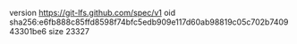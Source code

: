 version https://git-lfs.github.com/spec/v1
oid sha256:e6fb888c85ffd8598f74bfc5edb909e117d60ab98819c05c702b740943301be6
size 23327
